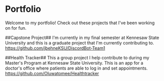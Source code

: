 # Portfolio
Welcome to my portfolio! Check out these projects that I've been working on for fun.

##Capstone Project##
I'm currently in my final semester at Kennesaw State University and this is a graduate project that I'm currently contributing to.
https://github.com/jbehneKSU/DiscordBot-Team1

##Health Tracker##
This a group project I help contribute to during my Master's Program at Kennesaw State University.
This is an app for a doctor's office where patients are able to log in and set appointments.
https://github.com/Oluwatomee/Healthtracker
